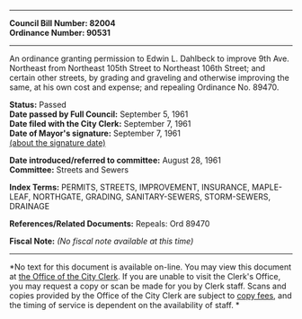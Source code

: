 * * * * *  
  
**Council Bill Number: [](#h0)[](#h2)82004**   
**Ordinance Number: 90531**  
  
* * * * *  
  
An ordinance granting permission to Edwin L. Dahlbeck to improve 9th Ave. Northeast from Northeast 105th Street to Northeast 106th Street; and certain other streets, by grading and graveling and otherwise improving the same, at his own cost and expense; and repealing Ordinance No. 89470.  
  
**Status:** Passed   
**Date passed by Full Council:** September 5, 1961   
**Date filed with the City Clerk:** September 7, 1961   
**Date of Mayor's signature:** September 7, 1961   
[(about the signature date)](/~public/approvaldate.htm)   
  
  
**Date introduced/referred to committee:** August 28, 1961   
**Committee:** Streets and Sewers   
  
**Index Terms:** PERMITS, STREETS, IMPROVEMENT, INSURANCE, MAPLE-LEAF, NORTHGATE, GRADING, SANITARY-SEWERS, STORM-SEWERS, DRAINAGE  
  
**References/Related Documents:** Repeals: Ord 89470  
  
**Fiscal Note:** *(No fiscal note available at this time)*  
  
* * * * *  
  
*No text for this document is available on-line. You may view this document at [the Office of the City Clerk](http://www.seattle.gov/leg/clerk/contactUs.htm). If you are unable to visit the Clerk's Office, you may request a copy or scan be made for you by Clerk staff. Scans and copies provided by the Office of the City Clerk are subject to [copy fees](http://clerk.seattle.gov/~public/clerkfees.htm), and the timing of service is dependent on the availability of staff. *  
  
  
